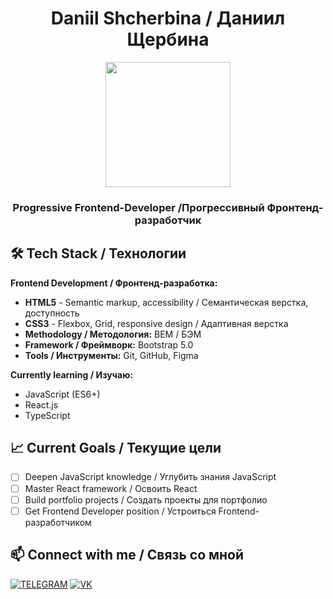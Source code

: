 <h1 align="center">Daniil Shcherbina / Даниил Щербина</h1>
<div align="center">
  <img height="200" src="https://i.pinimg.com/originals/9a/73/24/9a7324cc373709fc42ef51d78ff5efb3.gif"  />
</div>
<h3 align="center">Progressive Frontend-Developer /Прогрессивный Фронтенд-разработчик</h3>

## 🛠️ Tech Stack / Технологии

**Frontend Development / Фронтенд-разработка:**
- **HTML5** - Semantic markup, accessibility / Семантическая верстка, доступность
- **CSS3** - Flexbox, Grid, responsive design / Адаптивная верстка
- **Methodology / Методология:** BEM / БЭМ
- **Framework / Фреймворк:** Bootstrap 5.0
- **Tools / Инструменты:** Git, GitHub, Figma

**Currently learning / Изучаю:**
- JavaScript (ES6+)
- React.js
- TypeScript

## 📈 Current Goals / Текущие цели

- [ ] Deepen JavaScript knowledge / Углубить знания JavaScript
- [ ] Master React framework / Освоить React
- [ ] Build portfolio projects / Создать проекты для портфолио
- [ ] Get Frontend Developer position / Устроиться Frontend-разработчиком

## 📫 Connect with me / Связь со мной

[![TELEGRAM](https://img.shields.io/badge/TELEGRAM-000000?style=for-the-badge&logo=telegram&logoColor=white)](https://t.me/DenzScherb)
[![VK](https://img.shields.io/badge/VK-0077FF?style=for-the-badge&logo=vk&logoColor=white)](https://vk.com/denz_r)
